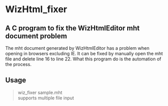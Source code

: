 # WizHtml_fixer
## A C program to fix the WizHtmlEditor mht document problem
The mht document generated by WizHtmlEditor has a problem when opening in browsers excluding IE. It can be fixed by manually open the mht file and delete line 16 to line 22. What this program do is the automation of the process.
## Usage
> wiz_fixer sample.mht  
supports multiple file input
